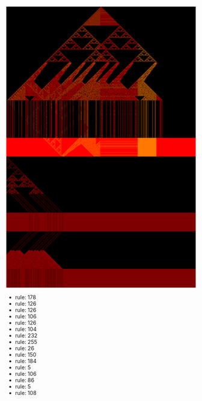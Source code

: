 ![photo](./output.png) 
 * rule: 178
* rule: 126
* rule: 126
* rule: 106
* rule: 126
* rule: 104
* rule: 232
* rule: 255
* rule: 26
* rule: 150
* rule: 184
* rule: 5
* rule: 106
* rule: 86
* rule: 5
* rule: 108
